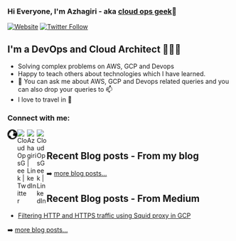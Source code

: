 ### Hi Everyone, I'm Azhagiri - aka [cloud ops geek](https://cloudopsgeek.in "CloudOpsGeek.in")👋
[![Website](https://img.shields.io/website?down_color=red&down_message=offline&label=CloudOpsGeek.in&style=for-the-badge&up_color=green&up_message=up&url=https%3A%2F%2Fcloudopsgeek.in)](https://cloudopsgeek.in) 
[![Twitter Follow](https://img.shields.io/twitter/follow/cloudopsgeek?color=yellowgreen&label=follow%20me%20on%20twitter&style=for-the-badge)](https://twitter.com/cloudopsgeek)

## I'm a DevOps and Cloud Architect 👨🏻‍💻

- Solving complex problems on AWS, GCP and Devops
- Happy to teach others about technologies which I have learned.
- :speech_balloon: You can ask me about AWS, GCP and Devops related queries and you can also drop your queries to :mailbox:
- I love to travel in  :mountain_railway:

### Connect with me:

[<img align="left" alt="cloudopsgeek.in" width="22px" src="https://raw.githubusercontent.com/iconic/open-iconic/master/svg/globe.svg" />](https://cloudopsgeek.in)
[<img align="left" alt="CloudOpsGeek | Twitter" width="22px" src="https://cdn.jsdelivr.net/npm/simple-icons@v3/icons/twitter.svg" />](https://twitter.com/cloudopsgeek)
[<img align="left" alt="Azhagiri | LinkedIn" width="22px" src="https://cdn.jsdelivr.net/npm/simple-icons@v3/icons/linkedin.svg" />](https://www.linkedin.com/in/azhagiri/)
[<img align="left" alt="CloudOpsGeek | LinkedIn" width="22px" src="https://cdn.jsdelivr.net/npm/simple-icons@v3/icons/medium.svg" />](https://medium.com/@cloudopsgeek)
<br />

##  Recent Blog posts - From my blog

<!-- BLOG-POST-LIST:START -->

<!-- BLOG-POST-LIST:END -->

➡️ [more blog posts...](https://cloudopsgeek.in)

## Recent Blog posts - From Medium
<!-- MEDIUM-POST-LIST:START -->
- [Filtering HTTP and HTTPS traffic using Squid proxy in GCP](https://medium.com/searce/filtering-http-and-https-traffic-using-squid-proxy-acbd7bd921b6?source=rss-1e6d7ee589e4------2)
<!-- MEDIUM-POST-LIST:END -->

➡️ [more blog posts...](https://thedataguy.in)
